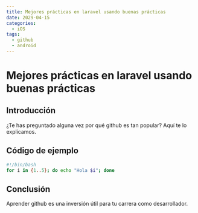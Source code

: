 ```yaml
---
title: Mejores prácticas en laravel usando buenas prácticas
date: 2029-04-15
categories:
  - iOS
tags:
  - github
  - android
---
```


# Mejores prácticas en laravel usando buenas prácticas

## Introducción

¿Te has preguntado alguna vez por qué github es tan popular? Aquí te lo explicamos.

## Código de ejemplo

```bash
#!/bin/bash
for i in {1..5}; do echo "Hola $i"; done
```

## Conclusión

Aprender github es una inversión útil para tu carrera como desarrollador.